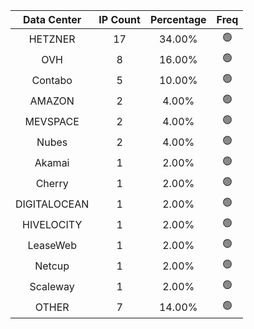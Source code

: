 | Data Center | IP Count | Percentage | Freq |
|:------------:|:--------:|:-----------:|:-----:|
| HETZNER | 17 | 34.00% | 🟢 |
| OVH | 8 | 16.00% | 🟢 |
| Contabo | 5 | 10.00% | 🟢 |
| AMAZON | 2 | 4.00% | 🟢 |
| MEVSPACE | 2 | 4.00% | 🟢 |
| Nubes | 2 | 4.00% | 🟢 |
| Akamai | 1 | 2.00% | 🟢 |
| Cherry | 1 | 2.00% | 🟢 |
| DIGITALOCEAN | 1 | 2.00% | 🟢 |
| HIVELOCITY | 1 | 2.00% | 🟢 |
| LeaseWeb | 1 | 2.00% | 🟢 |
| Netcup | 1 | 2.00% | 🟢 |
| Scaleway | 1 | 2.00% | 🟢 |
| OTHER | 7 | 14.00% | 🟢 |